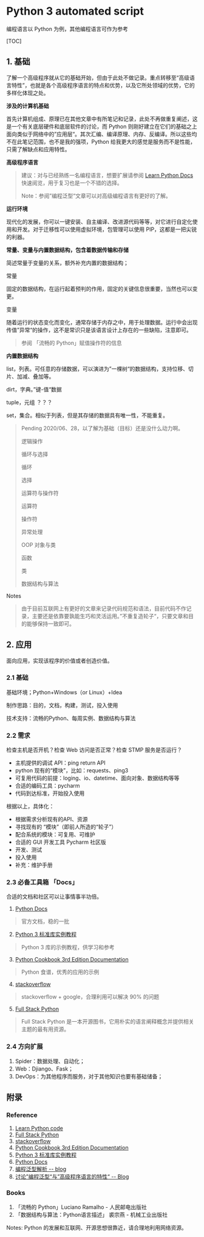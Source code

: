 # Python 3 automated script

编程语言以 Python 为例，其他编程语言可作为参考

[TOC]

## 1. 基础

了解一个高级程序就从它的基础开始，但由于此处不做记录。重点转移至“高级语言特性”，也就是各个高级程序语言的特点和优势，以及它所处领域的优势，它的多样化体现之处。

**涉及的计算机基础**

首先计算机组成、原理已在其他文章中有所笔记和记录，此处不再做重复阐述，这是一个有关底层硬件和底层软件的讨论，而 Python 则刚好建立在它们的基础之上面向类似于网络中的”应用层“。其次汇编、编译原理、内存、反编译。所以这些均不在此笔记范围，也不是我的强项，Python 给我更大的感觉是服务而不是性能，只需了解缺点和应用特性。

**高级程序语言**

> 建议：对与已经熟练一名编程语言，想要扩展请参阅 [Learn Python Docs](https://learnxinyminutes.com/docs/python/) 快速阅览，用于复习也是一个不错的选择。
>
> Note：参阅”编程泛型“文章可以对高级编程语言有更好的了解。

**运行环境**

现代化的发展，你可以一键安装、自主编译、改进源代码等等，对它进行自定化使用和开发。对于迁移性可以使用虚拟环境，包管理可以使用 PIP，这都是一把尖锐的利器。

**常量、变量与内置数据结构，包含着数据传输和存储**

简述常量于变量的关系，额外补充内置的数据结构；

常量

固定的数据结构，在运行起着预判的作用，固定的关键信息很重要，当然也可以变更。

变量

随着运行的状态变化而变化，通常存储于内存之中，用于处理数据。运行中会出现传值”异常“的操作，这不是常识只是该语言设计上存在的一些缺陷，注意即可。

> 参阅 「流畅的 Python」赋值操作符的信息

**内置数据结构**

list，列表。可任意的存储数据，可以演进为”一棵树“的数据结构，支持位移、切片、加减、叠加等。

dirt，字典。”键-值“数据

tuple，元组 ？？？

set，集合。相似于列表，但是其存储的数据具有唯一性，不能重复。

> Pending 2020/06、28，以了解为基础（目标）还是没什么动力啊。
>
> 逻辑操作
>
> 循环与选择
>
> 循环
>
> 选择
>
> 运算符与操作符
>
> 运算符
>
> 操作符
>
> 异常处理
>
> OOP 对象与类
>
> 函数
>
> 类
>
> 数据结构与算法

Notes

> 由于目前互联网上有更好的文章来记录代码规范和语法，目前代码不作记录，主要还是依靠要孰能生巧和灵活运用。”不重复造轮子“，只要文章和目的能够保持一致即可。

## 2. 应用

面向应用，实现该程序的价值或者创造价值。

### 2.1 基础

基础环境；Python+Windows（or Linux）+Idea

制作思路：目的，文档，构建，测试，投入使用

技术支持：流畅的Python、每周实例、数据结构与算法

### 2.2 需求

检查主机是否开机？检查 Web 访问是否正常？检查 STMP 服务是否运行？

- 主机提供的调试 API：ping return API
- python 现有的“模块”，比如：requests、ping3
- 可复用代码的前提：loging、io、datetime、面向对象、数据结构等等
- 合适的编码工具：pycharm
- 代码到达标准，开始投入使用

根据以上，具体化：

- 根据需求分析现有的API、资源
- 寻找现有的 “模块”（即前人所造的“轮子”）
- 配合系统的模块：可复用、可维护 
- 合适的 GUI 开发工具 Pycharm 社区版
- 开发、测试
- 投入使用
- 补充：维护手册



### 2.3 必备工具箱 「Docs」

合适的文档和社区可以让事情事半功倍。

1. [Python Docs](https://docs.python.org/zh-cn/3.8/)

> 官方文档，稳的一批

2. [Python 3 标准库实例教程](https://learnku.com/docs/pymotw)

> Python 3 库的示例教程，供学习和参考

3. [Python Cookbook 3rd Edition Documentation](https://python3-cookbook.readthedocs.io/zh_CN/latest/preface.html)

> Python 食谱，优秀的应用的示例

4. [stackoverflow](https://stackoverflow.com/)

> stackoverflow + google，合理利用可以解决 90% 的问题

5. [Full Stack Python ](http://fullstackpython.atjiang.com/)

> Full Stack Python  是一本开源图书，它用朴实的语言阐释概念并提供相关主题的最有用资源。

### 2.4 方向扩展

1. Spider：数据处理、自动化；
2. Web：Djiango、Fask；
3. DevOps：为其他程序而服务，对于其他知识也要有基础储备；

## 附录

### Reference

1. [Learn Python code](https://learnxinyminutes.com/docs/python/)
2. [Full Stack Python ](http://fullstackpython.atjiang.com/)
3. [stackoverflow](https://stackoverflow.com/)
4. [Python Cookbook 3rd Edition Documentation](https://python3-cookbook.readthedocs.io/zh_CN/latest/preface.html)
5. [Python 3 标准库实例教程](https://learnku.com/docs/pymotw)
6. [Python Docs](https://docs.python.org/zh-cn/3.8/)
7. [编程泛型解析 -- blog](https://www.raychase.net/2265)
8. [讨论”编程泛型“与”高级程序语言的特性“ -- Blog](https://aimingoo.github.io/1-150.html)

### Books

1. 「流畅的 Python」Luciano Ramalho - 人民邮电出版社
2. 「数据结构与算法：Python语言描述」 裘宗燕 - 机械工业出版社


Notes:	Python 的发展和互联网、开源思想很靠近，请合理地利用网络资源。





